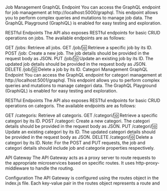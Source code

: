 Job Management
GraphQL Endpoint
You can access the GraphQL endpoint for job management at http://localhost:5000/graphql. This endpoint allows you to perform complex queries and mutations to manage job data. The GraphQL Playground (GraphiQL) is enabled for easy testing and exploration.

RESTful Endpoints
The API also exposes RESTful endpoints for basic CRUD operations on jobs. The available endpoints are as follows:

GET /jobs: Retrieve all jobs.
GET /job/:id: Retrieve a specific job by its ID.
POST /job: Create a new job. The job details should be provided in the request body as JSON.
PUT /job/:id: Update an existing job by its ID. The updated job details should be provided in the request body as JSON.
DELETE /job/:id: Delete a job by its ID.
Categori Management
GraphQL Endpoint
You can access the GraphQL endpoint for categori management at http://localhost:5001/graphql. This endpoint allows you to perform complex queries and mutations to manage categori data. The GraphQL Playground (GraphiQL) is enabled for easy testing and exploration.

RESTful Endpoints
The API also exposes RESTful endpoints for basic CRUD operations on categoris. The available endpoints are as follows:

GET /categoris: Retrieve all categoris.
GET /categori/:id: Retrieve a specific categori by its ID.
POST /categori: Create a new categori. The categori details should be provided in the request body as JSON.
PUT /categori/:id: Update an existing categori by its ID. The updated categori details should be provided in the request body as JSON.
DELETE /categori/:id: Delete a categori by its ID.
Note: For the POST and PUT requests, the job and categori details should include job and categorie properties respectively.

API Gateway
The API Gateway acts as a proxy server to route requests to the appropriate microservices based on specific routes. It uses http-proxy-middleware to handle the routing.

Configuration
The API Gateway is configured using the routes object in the index.js file. Each key-value pair in the routes object represents a route and




